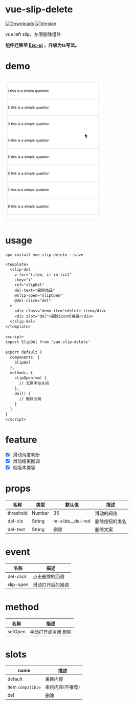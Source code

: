 # vue-slip-delete
<p>
  <a href="https://www.npmjs.com/package/vue-slip-delete"><img src="https://img.shields.io/npm/dm/vue-slip-delete.svg" alt="Downloads"></a>
  <a href="https://www.npmjs.com/package/vue-slip-delete"><img src="https://img.shields.io/npm/v/vue-slip-delete.svg" alt="Version"></a>
</p>

vue left slip，左滑删除组件

**组件迁移至 [Esc-ui](https://competent-bose-f6b47c.netlify.com/#/slide-delete) ，升级为ts写法。**

# demo

<img src="./src/assets/demo.gif" width="300px">

# usage
```
npm install vue-slip-delete --save
```

```vue
<template>
  <slip-del
    v-for="(item, i) in list"
    :key="i"
    ref="slipDel"
    del-text="删除商品"
    @slip-open="slipOpen"
    @del-click="del"
  >
    <div class="demo-item">delete item</div>
    <div slot="del">删除icon可编辑</div>
  </slip-del>
</template>

<script>
import SlipDel from 'vue-slip-delete'

export default {
  components: {
    SlipDel
  },
  methods: {
    slipOpen(vm) {
      // 无需手动关闭
    },
    del() {
      // 删除回调
    }
  }
}
</script>
```
# feature
- [x] 滑动角度判断
- [x] 滑动结束回调
- [x] 低版本兼容

# props
名称|类型|默认值|描述
----|----|----|----
threshold|Number|35|滑动的阀值
del-cls|String|m-slide__del-red|删除按钮的类名
del-text|String|删除|删除文案

# event
名称|描述
----|----
del-click|点击删除的回调
slip-open|滑动打开后的回调

# method
名称|描述
----|----
setOpen|手动打开或关闭 删除

# slots
name|描述
----|----
default|条目内容
item `compatible` |条目内容(不推荐)
del|删除



